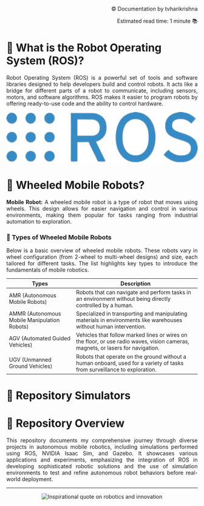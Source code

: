 <!-- README: HariKrishn_ROSRobotics -->

<!-- Documentation and Read Time -->
<p align="right">© Documentation by tvharikrishna</p>
<p align="right">Estimated read time: 1 minute 📚</p>

<!-- Section: What is ROS? -->
<h1>🔻 What is the Robot Operating System (ROS)?</h1>
<p align='justify'>
Robot Operating System (ROS) is a powerful set of tools and software libraries designed to help developers build and control robots. It acts like a bridge for different parts of a robot to communicate, including sensors, motors, and software algorithms. ROS makes it easier to program robots by offering ready-to-use code and the ability to control hardware.
</p>

<!-- ROS System Architecture Diagram -->
<p align="center">
    <img src="readme_data/ros_logo.png" alt="ROS system architecture diagram" width="651"/>
</p>

<!-- Section: What are Wheeled Mobile Robots and Their Types? -->
<h1>🔻 Wheeled Mobile Robots?</h1>
<p align="justify">
<strong>Mobile Robot:</strong> A wheeled mobile robot is a type of robot that moves using wheels. This design allows for easier navigation and control in various environments, making them popular for tasks ranging from industrial automation to exploration.
</p>

<h3>💠 Types of Wheeled Mobile Robots</h3>
<p align="justify">
Below is a basic overview of wheeled mobile robots. These robots vary in wheel configuration (from 2-wheel to multi-wheel designs) and size, each tailored for different tasks. The list highlights key types to introduce the fundamentals of mobile robotics.
</p>

<div align="center">

| Types | Description |
|------|-------------|
| AMR (Autonomous Mobile Robots) | Robots that can navigate and perform tasks in an environment without being directly controlled by a human. |
| AMMR (Autonomous Mobile Manipulation Robots) | Specialized in transporting and manipulating materials in environments like warehouses without human intervention. |
| AGV (Automated Guided Vehicles) | Vehicles that follow marked lines or wires on the floor, or use radio waves, vision cameras, magnets, or lasers for navigation. |
| UGV (Unmanned Ground Vehicles) | Robots that operate on the ground without a human onboard, used for a variety of tasks from surveillance to exploration. |

</div>

<h1>🔻 Repository Simulators</h1>


<h1>🔻 Repository Overview</h1>
<p align='justify'>
This repository documents my comprehensive journey through diverse projects in autonomous mobile robotics, including simulations performed using ROS, NVIDIA Isaac Sim, and Gazebo. It showcases various applications and experiments, emphasizing the integration of ROS in developing sophisticated robotic solutions and the use of simulation environments to test and refine autonomous robot behaviors before real-world deployment.
</p>





---

<p align="center">
    <img src="readme_data/robot_quote.png" alt="Inspirational quote on robotics and innovation" width="1500"/>
</p>
